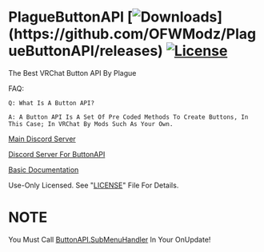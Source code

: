 # PlagueButtonAPI [![Downloads](https://img.shields.io/github/downloads/OFWModz/PlagueButtonAPI/total?color=magenta&label=Latest%20PlagueButtonAPIExample%20Downloads:)](https://github.com/OFWModz/PlagueButtonAPI/releases) [![License](https://img.shields.io/badge/License-Use%20Only-magenta.svg)](https://github.com/OFWModz/PlagueButtonAPI/blob/master/LICENSE)
The Best VRChat Button API By Plague

FAQ:
```
Q: What Is A Button API?

A: A Button API Is A Set Of Pre Coded Methods To Create Buttons, In This Case; In VRChat By Mods Such As Your Own.
```
[Main Discord Server](https://VRCAntiCrash.com/Discord)

[Discord Server For ButtonAPI](https://VRCAntiCrash.com/ButtonAPI)

[Basic Documentation](https://github.com/OFWModz/PlagueButtonAPI/wiki)

Use-Only Licensed. See "[LICENSE](https://github.com/OFWModz/PlagueButtonAPI/blob/master/LICENSE)" File For Details.

# NOTE
You Must Call [ButtonAPI.SubMenuHandler](https://github.com/OFWModz/PlagueButtonAPI/blob/master/PlagueButtonAPI.cs#L859) In Your OnUpdate!
